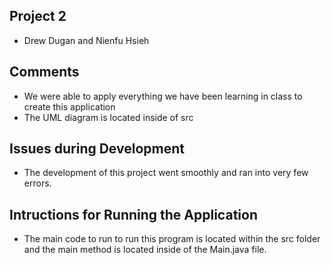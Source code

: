 ## Project 2 
- Drew Dugan and Nienfu Hsieh

## Comments
- We were able to apply everything we have been learning in class to create this application
- The UML diagram is located inside of src

## Issues during Development
- The development of this project went smoothly and ran into very few errors. 

## Intructions for Running the Application
- The main code to run to run this program is located within the src folder and the main method is located inside of the Main.java file. 
